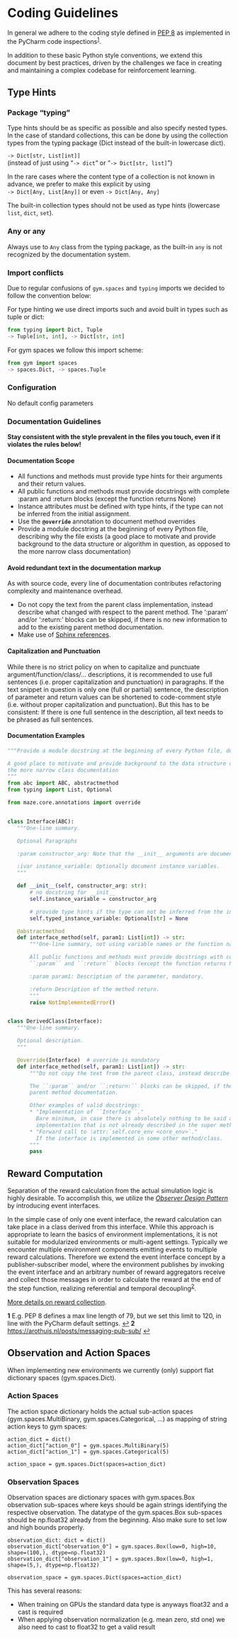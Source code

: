 # Coding Guidelines
In general we adhere to the coding style defined in [PEP 8](https://www.python.org/dev/peps/pep-0008/) as implemented in the PyCharm code inspections<sup id="anchor_1">[1](#footnote_1)</sup>. 

In addition to these basic Python style conventions, we extend this document by best practices, driven by the challenges we face in creating and maintaining a complex codebase for reinforcement learning.

## Type Hints

### Package “typing”
Type hints should be as specific as possible and also specify nested types. In the case of standard collections, this can be done by using the collection types from the typing package (Dict instead of the built-in lowercase dict).

```-> Dict[str, List[int]]```   
(instead of just using “```-> dict```“ or “```-> Dict[str, list]```”)

In the rare cases where the content type of a collection is not known in advance, we prefer to make this explicit by using   
```-> Dict[Any, List[Any]]``` or even ```-> Dict[Any, Any]```

The built-in collection types should not be used as type hints (lowercase ```list```, ```dict```, ```set```).

### Any or any
Always use to ```Any``` class from the typing package, as the built-in ```any``` is not recognized by the documentation system.

### Import conflicts
Due to regular confusions of ```gym.spaces``` and ```typing``` imports we decided to follow the convention below:

For type hinting we use direct imports such and avoid built in types such as tuple or dict:

```python
from typing import Dict, Tuple
-> Tuple[int, int], -> Dict[str, int]
```

For gym spaces we follow this import scheme:

```python
from gym import spaces
-> spaces.Dict, -> spaces.Tuple
```

### Configuration

No default config parameters

### Documentation Guidelines

**Stay consistent with the style prevalent in the files you touch, even if it violates the rules below!**

#### Documentation Scope

* All functions and methods must provide type hints for their arguments and their return values.
* All public functions and methods must provide docstrings with complete :param and :return blocks (except the function returns None)
* Instance attributes must be defined with type hints, if the type can not be inferred from the initial assignment.
* Use the **```@override```** annotation to document method overrides
* Provide a module docstring at the beginning of every Python file, describing why the file exists (a good place to motivate and provide background to the data structure or algorithm in question, as opposed to the more narrow class documentation)

#### Avoid redundant text in the documentation markup

As with source code, every line of documentation contributes refactoring complexity and maintenance overhead.

* Do not copy the text from the parent class implementation, instead describe what changed with respect to the parent method. The ‘:param’ and/or ‘:return:’ blocks can be skipped, if there is no new information to add to the existing parent method documentation.
* Make use of [Sphinx references](https://www.sphinx-doc.org/en/master/usage/restructuredtext/roles.html#ref-role).

#### Capitalization and Punctuation

While there is no strict policy on when to capitalize and punctuate argument/function/class/... descriptions, it is recommended to use full sentences (i.e. proper capitalization and punctuation) in paragraphs. If the text snippet in question is only one (full or partial) sentence, the description of parameter and return values can be shortened to code-comment style (i.e. without proper capitalization and punctuation). But this has to be consistent: If there is one full sentence in the description, all text needs to be phrased as full sentences.

#### Documentation Examples

```python
"""Provide a module docstring at the beginning of every Python file, describing why the file exists.

A good place to motivate and provide background to the data structure or algorithm in question, as opposed to
the more narrow class documentation
"""
from abc import ABC, abstractmethod
from typing import List, Optional

from maze.core.annotations import override


class Interface(ABC):
   """One-line summary.

   Optional Paragraphs

   :param constructor_arg: Note that the __init__ arguments are documented in the class docstring.

   :ivar instance_variable: Optionally document instance variables.
   """

   def __init__(self, constructor_arg: str):
       # no docstring for __init__
       self.instance_variable = constructor_arg

       # provide type hints if the type can not be inferred from the initial assignment
       self.typed_instance_variable: Optional[str] = None

   @abstractmethod
   def interface_method(self, param1: List[int]) -> str:
       """One-line summary, not using variable names or the function name.

       All public functions and methods must provide docstrings with complete
       ``:param`` and ``:return`` blocks (except the function returns None)

       :param param1: Description of the parameter, mandatory.

       :return Description of the method return.
       """
       raise NotImplementedError()


class DerivedClass(Interface):
   """One-line summary.

   Optional description.
   """

   @override(Interface)  # override is mandatory
   def interface_method(self, param1: List[int]) -> str:
       """Do not copy the text from the parent class, instead describe what changed with respect to the parent method.

       The ``:param`` and/or ``:return:`` blocks can be skipped, if there is no new information to add to the existing
       parent method documentation.

       Other examples of valid docstrings:
       * "Implementation of ``Interface``."
         Bare minimum, in case there is absolutely nothing to be said about the
         implementation that is not already described in the super method.
       * "Forward call to :attr:`self.core_env <core_env>`."
         If the interface is implemented in some other method/class.
       """
       pass
```

## Reward Computation

Separation of the reward calculation from the actual simulation logic is highly desirable. To accomplish this, we utilize the _[Observer Design Pattern](https://gameprogrammingpatterns.com/observer.html)_ by introducing event interfaces.

In the simple case of only one event interface, the reward calculation can take place in a class derived from this interface. While this approach is appropriate to learn the basics of environment implementations, it is not suitable for modularized environments or multi-agent settings. Typically we encounter multiple environment components emitting events to multiple reward calculations. Therefore we extend the event interface concept by a publisher-subscriber model, where the environment publishes by invoking the event interface and an arbitrary number of reward aggregators receive and collect those messages in order to calculate the reward at the end of the step function, realizing referential and temporal decoupling<sup id="anchor_2">[2](#footnote_2)</sup>.

[More details on reward collection](https://docs.google.com/presentation/d/1NMEsP1Iu5895axBR3MMcjNyOXbmAgYy3PQuC1tzV87c/edit#slide=id.p). 

<b id="footnote_1">1</b> E.g. PEP 8 defines a max line length of 79, but we set this limit to 120, in line with the PyCharm default settings. [↩](#anchor_1)
<b id="footnote_2">2</b> https://arothuis.nl/posts/messaging-pub-sub/ [↩](#anchor_2)


## Observation and Action Spaces

When implementing new environments we currently (only) support flat dictionary spaces (gym.spaces.Dict).

### Action Spaces
The action space dictionary holds the actual sub-action spaces (gym.spaces.MultiBinary, gym.spaces.Categorical, ...)
as mapping of string action keys to gym spaces:

```
action_dict = dict()
action_dict["action_0"] = gym.spaces.MultiBinary(5)
action_dict["action_1"] = gym.spaces.Categorical(5)

action_space = gym.spaces.Dict(spaces=action_dict)
```

### Observation Spaces

Observation spaces are dictionary spaces with gym.spaces.Box observation sub-spaces where keys should be again strings
identifying the respective observation. The datatype of the gym.spaces.Box sub-spaces should be np.float32 already from
the beginning. Also make sure to set low and high bounds properly.

```
observation_dict: dict = dict()
observation_dict["observation_0"] = gym.spaces.Box(low=0, high=10, shape=(100,), dtype=np.float32)
observation_dict["observation_1"] = gym.spaces.Box(low=0, high=1, shape=(5,), dtype=np.float32)

observation_space = gym.spaces.Dict(spaces=action_dict)
```

This has several reasons:
 - When training on GPUs the standard data type is anyways float32 and a cast is required
 - When applying observation normalization (e.g. mean zero, std one) we also need to cast to float32 to get a valid result
